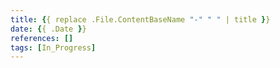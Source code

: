 ```yaml
---
title: {{ replace .File.ContentBaseName "-" " " | title }}
date: {{ .Date }}
references: []
tags: [In_Progress]
---
```

